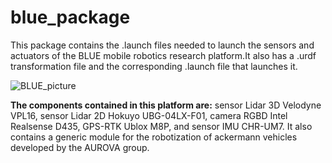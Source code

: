 # blue_package
This package contains the .launch files needed to launch the sensors and actuators of the BLUE mobile robotics research platform.It also has a .urdf transformation file and the corresponding .launch file that launches it.

![BLUE_picture](/images/blue.jpg)

**The components contained in this platform are:** sensor Lidar 3D Velodyne  VPL16, sensor Lidar 2D Hokuyo UBG-04LX-F01, camera  RGBD Intel Realsense D435, GPS-RTK Ublox M8P, and sensor IMU CHR-UM7. It also contains a generic module for the robotization of ackermann vehicles developed by the AUROVA group.
